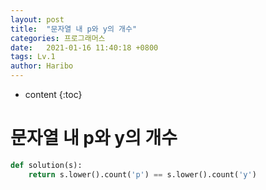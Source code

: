 ```yaml
---
layout: post
title:  "문자열 내 p와 y의 개수"
categories: 프로그래머스
date:   2021-01-16 11:40:18 +0800
tags: Lv.1
author: Haribo
---
```


* content
{:toc}
# 문자열 내 p와 y의 개수

```python
def solution(s):
    return s.lower().count('p') == s.lower().count('y')
```

